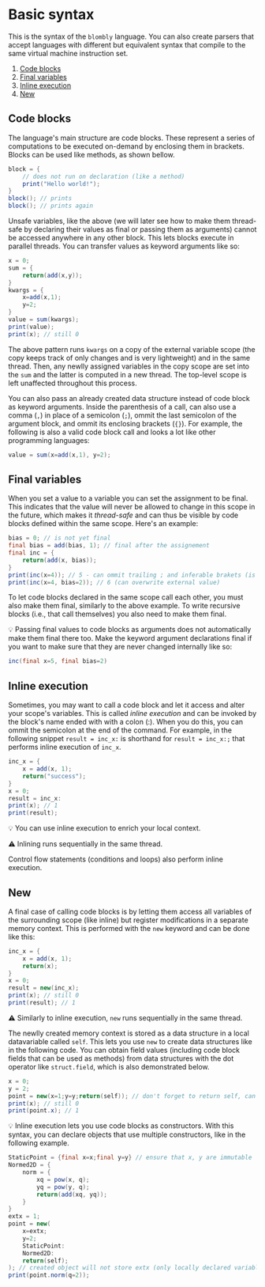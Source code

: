 # Basic syntax

This is the syntax of the `blombly` language. You can also create parsers
that accept languages with different but equivalent syntax that compile to 
the same virtual machine instruction set.

1. [Code blocks](#code-blocks)
2. [Final variables](#final-variables)
3. [Inline execution](#inline-execution)
4. [New](#new)

## Code blocks
 
The language's main structure are code blocks. These represent a series of computations
to be executed on-demand by enclosing them in brackets. Blocks can be used like methods, 
as shown bellow.

```java
block = { 
    // does not run on declaration (like a method)
    print("Hello world!");
}
block(); // prints
block(); // prints again
```

Unsafe variables, like the above (we will later see how to make them thread-safe by
declaring their values as final or passing them as arguments)
cannot be accessed anywhere in any other block. This lets blocks execute in parallel
threads. You can transfer values as keyword arguments like so:

```java
x = 0;
sum = {
    return(add(x,y));
}
kwargs = {
    x=add(x,1);
    y=2;
}
value = sum(kwargs); 
print(value);
print(x); // still 0
```

The above pattern runs `kwargs` on a copy of the external variable scope
(the copy keeps track of only changes and is very lightweight) and in
the same thread.
Then, any newlly assigned variables in the copy scope are set into the
`sum` and the latter is computed in a new thread.
The top-level scope is left unaffected throughout this process.

You can also pass an already created data structure instead of code block 
as keyword arguments. Inside the parenthesis of a call,
can also use a comma (`,`) in place of a semicolon
(`;`), ommit the last semicolon of the argument block,
and ommit its enclosing brackets (`{}`). For example, the following is also a valid
code block call and looks a lot like other programming languages:

```java
value = sum(x=add(x,1), y=2);
```

## Final variables

When you set a value to a variable you can set the assignment to be final.
This indicates that the value will never be allowed to change in this scope
in the future, which makes it *thread-safe* and can thus be visible by code
blocks defined within the same scope. Here's an example:

```java
bias = 0; // is not yet final
final bias = add(bias, 1); // final after the assignement
final inc = {
    return(add(x, bias));
}
print(inc(x=4)); // 5 - can ommit trailing ; and inferable brakets (is equivalent to print(inc({x=4;}));)
print(inc(x=4, bias=2)); // 6 (can overwrite external value)
```

To let code blocks declared in the same scope call each other, 
you must also make them final, similarly to the above example. 
To write recursive blocks (i.e., that call themselves) you also 
need to make them final.

:bulb: Passing final values to code blocks as arguments does not
automatically make them final there too. Make the keyword argument 
declarations final if you want to make sure that they are never
changed internally like so:

```java
inc(final x=5, final bias=2)
```


## Inline execution

Sometimes, you may want to call a code block and let it
access and alter your scope's variables. 
This is called *inline execution* and can be invoked by
the block's name ended with with a colon (:). When you do this,
you can ommit the semicolon at the end of the command.
For example, in the following snippet `result = inc_x:` 
is shorthand for `result = inc_x:;` that performs
inline execution of `inc_x`.

```java
inc_x = {
    x = add(x, 1);
    return("success");
} 
x = 0;
result = inc_x:
print(x); // 1
print(result);
```

:bulb: You can use inline execution to enrich your local context.

:warning: Inlining runs sequentially in the same thread.

Control flow statements (conditions and loops) also perform inline execution.

## New

A final case of calling code blocks is by letting them
access all variables of the surrounding scope (like
inline) but register modifications in a separate
memory context. This is performed with the `new`
keyword and can be done like this:

```java
inc_x = {
    x = add(x, 1);
    return(x);
} 
x = 0;
result = new(inc_x);
print(x); // still 0
print(result); // 1
```

:warning: Similarly to inline execution, `new` runs sequentially in the same thread.

The newlly created memory context is stored as a data structure
in a local datavariable called `self`. This lets you use `new` to create data
structures like in the following code. You can obtain field values (including
code block fields that can be used as methods) from data
structures with the dot operator like `struct.field`, which is also demonstrated below.

```java
x = 0;
y = 2;
point = new(x=1;y=y;return(self)); // don't forget to return self, can ommit the brackets
print(x); // still 0
print(point.x); // 1
```

:bulb: Inline execution lets you use code blocks as constructors. With this syntax,
you can declare objects that use multiple constructors, like in the following example.

```java
StaticPoint = {final x=x;final y=y} // ensure that x, y are immutable
Normed2D = {
    norm = {
        xq = pow(x, q);
        yq = pow(y, q);
        return(add(xq, yq));
    }
}
extx = 1;
point = new(
    x=extx;
    y=2;
    StaticPoint:
    Normed2D:
    return(self);
); // created object will not store extx (only locally declared variables are kept)
print(point.norm(q=2));
```